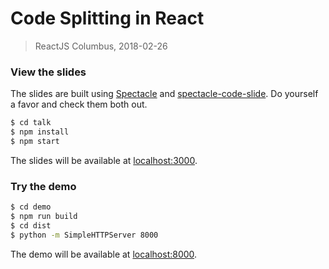 # Code Splitting in React

> ReactJS Columbus, 2018-02-26

### View the slides

The slides are built using [Spectacle](https://github.com/FormidableLabs/spectacle) and [spectacle-code-slide](https://github.com/jamiebuilds/spectacle-code-slide).
Do yourself a favor and check them both out.

```sh
$ cd talk
$ npm install
$ npm start
```

The slides will be available at [localhost:3000](http://localhost:3000).

### Try the demo

```sh
$ cd demo
$ npm run build
$ cd dist
$ python -m SimpleHTTPServer 8000
```

The demo will be available at [localhost:8000](http://localhost:8000).
